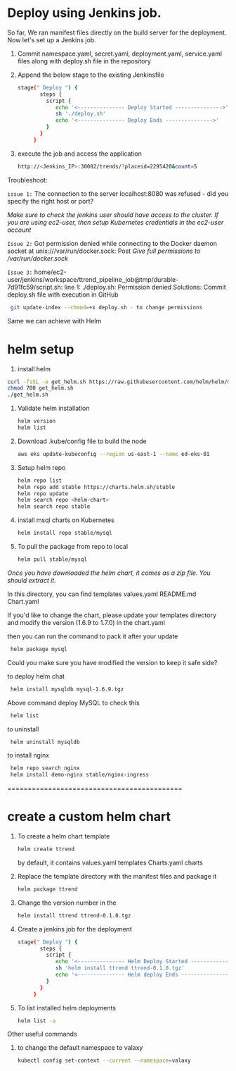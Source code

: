 # Deploy using Jenkins job. 

So far, We ran manifest files directly on the build server for the deployment. Now let's set up a Jenkins job.

1. Commit namespace.yaml, secret.yaml, deployment.yaml, service.yaml files along with deploy.sh file in the repository 


1. Append the below stage to the existing Jenkinsfile  
   ```sh
   stage(" Deploy ") {
          steps {
            script {
               echo '<--------------- Deploy Started --------------->'
               sh './deploy.sh'
               echo '<--------------- Deploy Ends --------------->'
            }
          }
        } 
   ```

1. execute the job and access the application
   ```sh
   http://<Jenkins_IP>:30082/trends/?placeid=2295420&count=5
   ```

Troubleshoot: 

`issue 1:` The connection to the server localhost:8080 was refused - did you specify the right host or port?

   *Make sure to check the jenkins user should have access to the cluster. If you are using ec2-user, then setup Kubernetes credentials in the ec2-user account*

`Issue 2:` Got permission denied while connecting to the Docker daemon socket at unix:///var/run/docker.sock: Post 
  *Give full permissions to /var/run/docker.sock* 

`Issue 3:` home/ec2-user/jenkins/workspace/ttrend_pipeline_job@tmp/durable-7d91fc59/script.sh: line 1: ./deploy.sh: Permission denied
  Solutions: Commit deploy.sh file with execution in GitHub 
  ```sh 
   git update-index --chmod=+x deploy.sh - to change permissions
  ```

Same we can achieve with Helm

# helm setup 

1. install helm
 ```sh 
 curl -fsSL -o get_helm.sh https://raw.githubusercontent.com/helm/helm/master/scripts/get-helm-3
 chmod 700 get_helm.sh
 ./get_helm.sh
 ```
1. Validate helm installation 
   ```sh
   helm version
   helm list
   ```
1. Download .kube/config file to build the node 
   ```sh
   aws eks update-kubeconfig --region us-east-1 --name ed-eks-01
   ```

1. Setup helm repo 
   ```sh 
   helm repo list
   helm repo add stable https://charts.helm.sh/stable
   helm repo update
   helm search repo <helm-chart>
   helm search repo stable
   ```

1. install msql charts on Kubernetes 
   ```sh 
   helm install repo stable/mysql 
   ```
1. To pull the package from repo to local 
   ```sh 
   helm pull stable/mysql 
   ```

  *Once you have downloaded the helm chart, it comes as a zip file. You should extract it.* 

  In this directory, you can find 
  templates
  values.yaml
  README.md
  Chart.yaml

  If you'd like to change the chart, please update your templates directory  and modify the version (1.6.9 to 1.7.0) in the chart.yaml

then you can run the command to pack it after your update
```sh
 helm package mysql
```

Could you make sure you have modified the version to keep it safe side?

to deploy helm chat
```sh 
 helm install mysqldb mysql-1.6.9.tgz
```

Above command deploy MySQL 
to check this 
```sh 
 helm list 
```
to uninstall 
```sh 
 helm uninstall mysqldb
```

to install nginx 
```sh 
 helm repo search nginx 
 helm install demo-nginx stable/nginx-ingress
```
===========================================

# create a custom helm chart

1. To create a helm chart template 
   ```sh 
   helm create ttrend
   ```

    by default, it contains 
    values.yaml
    templates
    Charts.yaml
    charts

2. Replace the template directory with the manifest files and package it
   ```sh
   helm package ttrend
   ```
3. Change the version number in the 
   ```sh 
   helm install ttrend ttrend-0.1.0.tgz
   ```

4. Create a jenkins job for the deployment 
   ```sh 
   stage(" Deploy ") {
          steps {
            script {
               echo '<--------------- Helm Deploy Started --------------->'
               sh 'helm install ttrend ttrend-0.1.0.tgz'
               echo '<--------------- Helm deploy Ends --------------->'
            }
          }
        }
   ```

5. To list installed helm deployments
   ```sh 
   helm list -a
   ```

Other useful commands
1. to change the default namespace to valaxy
   ```sh
   kubectl config set-context --current --namespace=valaxy
   ```
